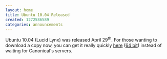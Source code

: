 ```yaml
---
layout: home
title: Ubuntu 10.04 Released
created: 1272586589
categories: announcements
---
```

Ubuntu 10.04 (Lucid Lynx) was released April 29<sup>th</sup>. For those wanting to download a copy now, you can get it really quickly <a href="/ubuntu-10.04-desktop-i386.iso">here</a> (<a href="/ubuntu-10.04-desktop-amd64.iso">64 bit</a>) instead of waiting for Canonical's servers.
